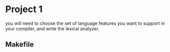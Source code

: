 # Project 1
you will need to choose the set of language features you want to support in your compiler, and write the lexical analyzer.

## Makefile


